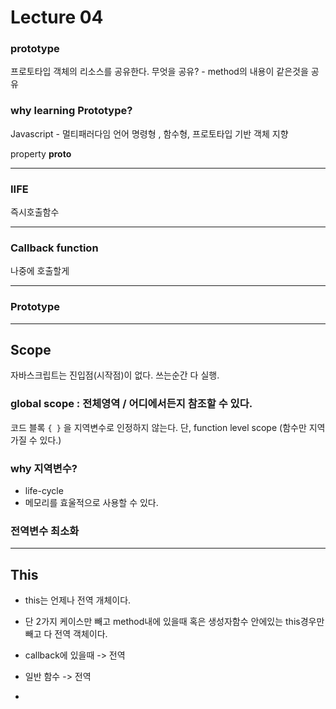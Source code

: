 # Lecture 04
### prototype
프로토타입 객체의 리소스를 공유한다.
무엇을 공유? - method의 내용이 같은것을 공유


### why learning Prototype?
Javascript - 멀티패러다임 언어
명령형 , 함수형, 프로토타입 기반 객체 지향


property
__proto__

---

### IIFE 
즉시호출함수


---

### Callback function
나중에 호출할게


---

### Prototype


---

## Scope
자바스크립트는 진입점(시작점)이 없다. 쓰는순간 다 실행. 
### global scope :  전체영역 / 어디에서든지 참조할 수 있다.

코드 블록 `{ }` 을 지역변수로 인정하지 않는다.
단, function level scope  (함수만 지역 가질 수 있다.)

### why 지역변수?
- life-cycle 
- 메모리를 효울적으로 사용할 수 있다.


### 전역변수 최소화


---

## This
- this는 언제나 전역 개체이다. 
- 단 2가지 케이스만 빼고  method내에 있을때 혹은 생성자함수 안에있는 this경우만 빼고 다 전역 객체이다.

- callback에 있을때 -> 전역
- 일반 함수 -> 전역
- 























